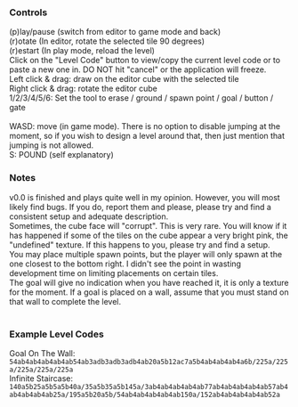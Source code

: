 ### Controls

(p)lay/pause (switch from editor to game mode and back)<br>
(r)otate (In editor, rotate the selected tile 90 degrees)<br>
(r)estart (In play mode, reload the level)<br>
Click on the "Level Code" button to view/copy the current level code or to paste a new one in. DO NOT hit "cancel" or the application will freeze.
<br>
Left click & drag: draw on the editor cube with the selected tile<br>
Right click & drag: rotate the editor cube<br>
1/2/3/4/5/6: Set the tool to erase / ground / spawn point / goal / button / gate<br>
<br>
WASD: move (in game mode). There is no option to disable jumping at the moment, so if you wish to design a level around that, then just mention that jumping is not allowed.<br>
S: POUND (self explanatory)
<br>
### Notes
v0.0 is finished and plays quite well in my opinion. However, you will most likely find bugs. If you do, report them and please, please try and find a consistent setup and adequate description.<br>
Sometimes, the cube face will "corrupt". This is very rare. You will know if it has happened if some of the tiles on the cube appear a very bright pink, the "undefined" texture. If this happens to you, please try and find a setup.<br>
You may place multiple spawn points, but the player will only spawn at the one closest to the bottom right. I didn't see the point in wasting development time on limiting placements on certain tiles.<br>
The goal will give no indication when you have reached it, it is only a texture for the moment. If a goal is placed on a wall, assume that you must stand on that wall to complete the level.<br>
<br>
### Example Level Codes
Goal On The Wall:<br> ```54ab4ab4ab4ab4ab54ab3adb3adb3adb4ab20a5b12ac7a5b4ab4ab4ab4a6b/225a/225a/225a/225a/225a```<br>
Infinite Staircase:<br> ```140a5b25a5b5a5b40a/35a5b35a5b145a/3ab4ab4ab4ab4ab77ab4ab4ab4ab4ab57ab4ab4ab4ab4ab25a/195a5b20a5b/54ab4ab4ab4ab4ab150a/152ab4ab4ab4ab4ab52a```<br>
